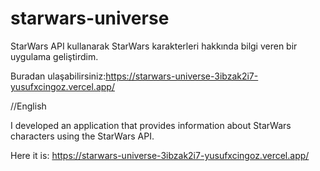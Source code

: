 # starwars-universe

StarWars API kullanarak StarWars karakterleri hakkında bilgi veren bir uygulama geliştirdim.

Buradan ulaşabilirsiniz:https://starwars-universe-3ibzak2i7-yusufxcingoz.vercel.app/

//English

I developed an application that provides information about StarWars characters using the StarWars API.

Here it is: https://starwars-universe-3ibzak2i7-yusufxcingoz.vercel.app/
